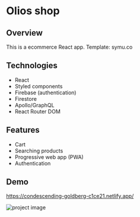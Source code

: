 # Olios shop

## Overview

This is a ecommerce React app. Template: symu.co

## Technologies

- React
- Styled components
- Firebase (authentication)
- Firestore
- Apollo/GraphQL
- React Router DOM

## Features

- Cart
- Searching products
- Progressive web app (PWA)
- Authentication

## Demo

https://condescending-goldberg-c1ce21.netlify.app/

![project image](https://i.imgur.com/VbetyWU.png)
